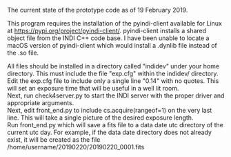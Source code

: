 The current state of the prototype code as of 19 February 2019.

This program requires the installation of the pyindi-client available for Linux at https://pypi.org/project/pyindi-client/.
pyindi-client installs a shared object file from the INDI C++ code base. I have been unable to locate a macOS version of pyindi-client which would install a .dynlib file instead of the .so file. 

All files should be installed in a directory called "indidev" under your home directory.
This must include the file "exp.cfg" within the indidev/ directory. Edit the exp.cfg file to include only a single line "0.14" with no quotes. This will set an exposure time that will be useful in a well lit room.\
Next, run check4server.py to start the INDI server with the proper driver and appropriate arguments.\
Next, edit front_end.py to include cs.acquire(rangeof=1) on the very last line. This will take a single picture of the desired exposure length.\
Run front_end.py which will save a fits file to a data date utc directory of the current utc day. For example, if the data date directory does not already exist, it will be created as the file /home/username/20190220/20190220_0001.fits
